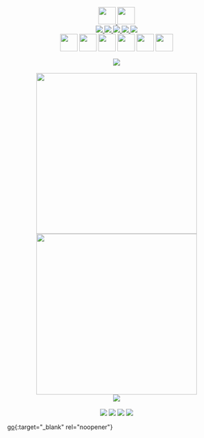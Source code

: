 <p align="center">
  <a href="https://www.linkedin.com/in/mm-akhtar" target="_blank">
    <img height="40px" src="https://img.shields.io/badge/-M_M-0d1117?style=for-the-badge">
    <img height="40px" src="https://img.shields.io/badge/-AKHTAR-0d1117?style=for-the-badge"><br>
    <img src="https://img.shields.io/badge/-A-0d1117?style=for-the-badge">
    <img src="https://img.shields.io/badge/-Python_Developer-0d1117?style=for-the-badge">
    <img src="https://img.shields.io/badge/-and-0d1117?style=for-the-badge">
    <img src="https://img.shields.io/badge/-a-0d1117?style=for-the-badge">
    <img src="https://img.shields.io/badge/-Full_Stack_web_developer-0d1117?style=for-the-badge">
  </a><br>
  <a href="https://www.linkedin.com/in/mm-akhtar" target="_blank" ><img height="40px" src="https://img.shields.io/badge/--0d1117?style=for-the-badge&logo=LinkedIn&logoColor=0A66C2"></a>
  <a href="mailto:contact.mmakhtar@gmail.com" target="_blank" ><img height="40px" src="https://img.shields.io/badge/--0d1117?style=for-the-badge&logo=Gmail"></a>
  <a href="https://stackoverflow.com/users/15547425/mm-akhtar" target="_blank" ><img height="40px" src="https://img.shields.io/badge/--0d1117?style=for-the-badge&logo=Stack-Overflow"></a>
  <a href="https://wa.me/919365234855" target="_blank"><img height="40px" src="https://img.shields.io/badge/--0d1117?style=for-the-badge&logo=WhatsApp"></a>
  <a href="https://discord.com/channels/mm-akhtar#6862"><img height="40px" src="https://img.shields.io/badge/--0d1117?style=for-the-badge&logo=Discord"></a>
  <a href="https://www.google.com/maps/place/Bengaluru,+Karnataka/@12.95396,77.4908551,11z/data=!3m1!4b1!4m5!3m4!1s0x3bae1670c9b44e6d:0xf8dfc3e8517e4fe0!8m2!3d12.9715987!4d77.5945627" target="_blank">
    <img height="40px" src="https://img.shields.io/badge/--0d1117?style=for-the-badge&logo=Google-Maps"></a>
</p>
<p align="center">
<img src="https://komarev.com/ghpvc/?username=Tarun-Kamboj&style=flat-square&color=4c8ed9"><br><br>
<img width="370px" src="https://github-readme-stats.vercel.app/api?username=Tarun-Kamboj&custom_title=In+Data+We+Trust&show_icons=true&hide_border=true&count_private=true&bg_color=00000000&title_color=58a6fe&text_color=878787&icon_color=58a6fe&cache_seconds=1800" />
<img width="370px" src="https://github-readme-streak-stats.herokuapp.com/?user=Tarun-Kamboj&background=00000000&hide_border=true&stroke=878787&ring=4c8ed9&fire=4c8ed9&currStreakNum=878787&sideNums=878787&currStreakLabel=878787&sideLabels=878787&dates=878787" /><br>
<img src="https://activity-graph.herokuapp.com/graph?username=Tarun-Kamboj&theme=dracula&bg_color=00000000&color=878787&line=4c8ed9&point=00000000&area=true&hide_border=true"><br><br>
<a href="https://github.com/Tarun-Kamboj/Language_Translator_Webapp"><img src="https://github-readme-stats.vercel.app/api/pin/?username=Tarun-Kamboj&repo=Language_Translator_Webapp&title_color=58a6fe&text_color=8b949e&icon_color=8b949e&bg_color=00000000&cache_seconds=1800"></a>
<a href="https://github.com/Tarun-Kamboj/Charity_Web"><img src="https://github-readme-stats.vercel.app/api/pin/?username=Tarun-Kamboj&repo=Charity_Web&title_color=58a6fe&text_color=8b949e&icon_color=8b949e&bg_color=00000000&cache_seconds=1800"></a>
<a href="https://github.com/Tarun-Kamboj/Digit_Classification_Webapp"><img src="https://github-readme-stats.vercel.app/api/pin/?username=Tarun-Kamboj&repo=Digit_Classification_Webapp&title_color=58a6fe&text_color=8b949e&icon_color=8b949e&bg_color=00000000&cache_seconds=1800"></a>
<a href="https://github.com/Tarun-Kamboj/Detecting_Cracks_In_Buildings"><img src="https://github-readme-stats.vercel.app/api/pin/?username=Tarun-Kamboj&repo=Detecting_Cracks_In_Buildings&title_color=58a6fe&text_color=8b949e&icon_color=8b949e&bg_color=00000000&cache_seconds=1800"></a>
</p>


[go](http://stackoverflow.com){:target="_blank" rel="noopener"}
